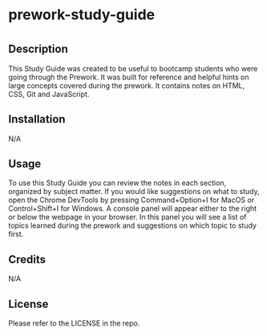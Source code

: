 # prework-study-guide

# <Prework-Study-Guide-Webpage>

## Description

This Study Guide was created to be useful to bootcamp students who were going through the Prework. It was built for reference and helpful hints on large concepts covered during the prework. It contains notes on HTML, CSS, Git and JavaScript. 


## Installation

N/A

## Usage

To use this Study Guide you can review the notes in each section, organized by subject matter. If you would like suggestions on what to study, open the Chrome DevTools by pressing Command+Option+I for MacOS or Control+Shift+I for Windows. A console panel will appear either to the right or below the webpage in your browser. In this panel you will see a list of topics learned during the prework and suggestions on which topic to study first.

## Credits

N/A

## License

Please refer to the LICENSE in the repo.

